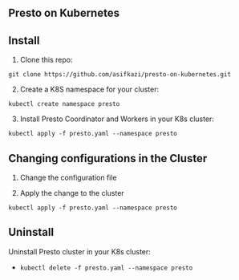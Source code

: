 ## Presto on Kubernetes

## Install

1. Clone this repo:

`git clone https://github.com/asifkazi/presto-on-kubernetes.git`

2. Create a K8S namespace for your cluster:

`kubectl create namespace presto`

3. Install Presto Coordinator and Workers in your K8s cluster:

`kubectl apply -f presto.yaml --namespace presto`

## Changing configurations in the Cluster

1. Change the configuration file

2. Apply the change to the cluster

`kubectl apply -f presto.yaml --namespace presto`

## Uninstall

Uninstall Presto cluster in your K8s cluster:

* `kubectl delete -f presto.yaml --namespace presto`
